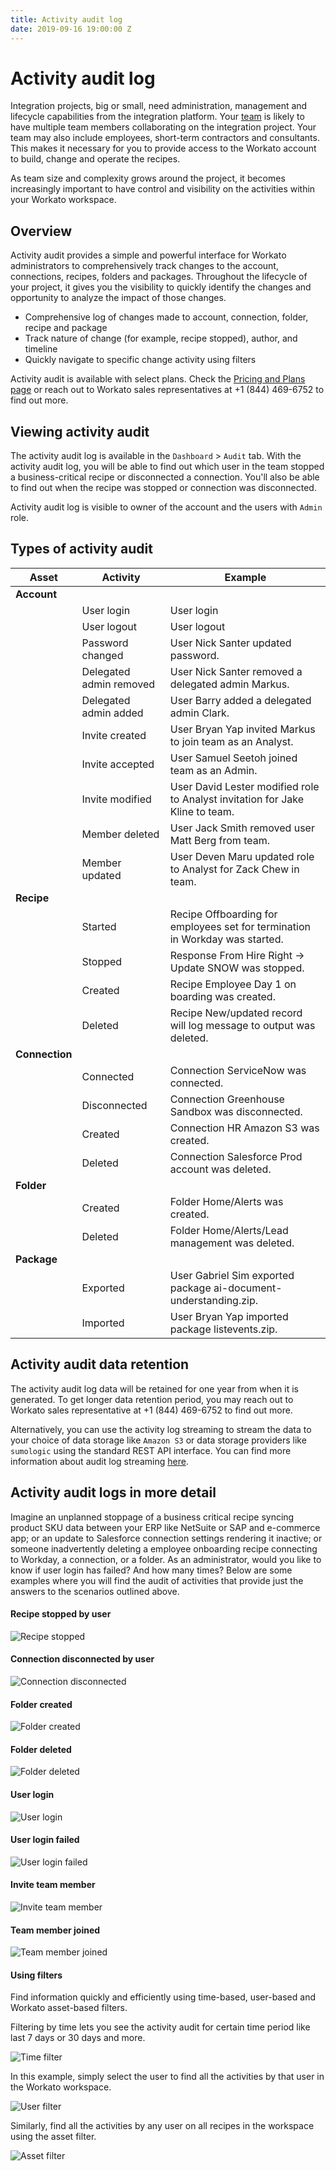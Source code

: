 ```yaml
---
title: Activity audit log
date: 2019-09-16 19:00:00 Z
---
```


# Activity audit log

Integration projects, big or small, need administration, management and lifecycle capabilities from the integration platform. Your [team](/user-accounts-and-teams/team-collaboration.md) is likely to have multiple team members collaborating on the integration project. Your team may also include employees, short-term contractors and consultants. This makes it necessary for you to provide access to the Workato account to build, change and operate the recipes.

As team size and complexity grows around the project, it becomes increasingly important to have control and visibility on the activities within your Workato workspace.

## Overview

Activity audit provides a simple and powerful interface for Workato administrators to comprehensively track changes to  the account, connections, recipes, folders and packages. Throughout the lifecycle of your project, it gives you the visibility to quickly identify the changes and opportunity to analyze the impact of those changes.
* Comprehensive log of changes made to account, connection, folder, recipe and package
* Track nature of change (for example, recipe stopped), author, and timeline
* Quickly navigate to specific change activity using filters

Activity audit is available with select plans. Check the [Pricing and Plans page](https://www.workato.com/pricing?audience=general) or reach out to Workato sales representatives at +1 (844) 469-6752 to find out more.

## Viewing activity audit

The activity audit log is available in the `Dashboard` > `Audit` tab. With the activity audit log, you will be able to find out which user in the team stopped a business-critical recipe or disconnected a connection. You'll also be able to find out when the recipe was stopped or connection was disconnected.

Activity audit log is visible to owner of the account and the users with `Admin` role.

## Types of activity audit

| Asset | Activity | Example |
| ----- | -------- | ------- |
| **Account** | | |
| | User login | User login |
| | User logout | User logout |
| | Password changed | User Nick Santer updated password. |
| | Delegated admin removed | User Nick Santer removed a delegated admin Markus. |
| | Delegated admin added | User Barry added a delegated admin Clark. |
| | Invite created | User Bryan Yap invited Markus to join team as an Analyst. |
| | Invite accepted | User Samuel Seetoh joined team as an Admin. |
| | Invite modified | User David Lester modified role to Analyst invitation for Jake Kline to team. |
| | Member deleted | User Jack Smith removed user Matt Berg from team. |
| | Member updated | User Deven Maru updated role to Analyst for Zack Chew in team. |
| **Recipe** | | |
| | Started | Recipe Offboarding for employees set for termination in Workday was started. |
| | Stopped | Response From Hire Right -> Update SNOW was stopped. |
| | Created | Recipe Employee Day 1 on boarding was created. |
| | Deleted | Recipe New/updated record will log message to output was deleted. |
| **Connection** | | |
| | Connected | Connection ServiceNow was connected. |
| | Disconnected | Connection Greenhouse Sandbox was disconnected. |
| | Created | Connection HR Amazon S3 was created. |
| | Deleted | Connection Salesforce Prod account was deleted. |
| **Folder** | | |
| | Created | Folder Home/Alerts was created. |
| | Deleted | Folder Home/Alerts/Lead management was deleted. |
| **Package** | | |
| | Exported | User Gabriel Sim exported package ai-document-understanding.zip. |
| | Imported | User Bryan Yap imported package listevents.zip. |

## Activity audit data retention
The activity audit log data will be retained for one year from when it is generated. To get longer data retention period, you may reach out to Workato sales representative at +1 (844) 469-6752 to find out more.

Alternatively, you can use the activity log streaming to stream the data to your choice of data storage like `Amazon S3` or data storage providers like `sumologic` using the standard REST API interface. You can find more information about audit log streaming [here](/job-history-replication.md).

## Activity audit logs in more detail

Imagine an unplanned stoppage of a business critical recipe syncing product SKU data between your ERP like NetSuite or SAP and e-commerce app; or an update to Salesforce connection settings rendering it inactive; or someone inadvertently deleting a employee onboarding recipe connecting to Workday, a connection, or a folder. As an administrator, would you like to know if user login has failed? And how many times? Below are some examples where you will find the audit of activities that provide just the answers to the scenarios outlined above.

#### Recipe stopped by user

![Recipe stopped](/assets/images/activity-audit/recipe-stopped-user.png "Recipe stopped by user")

#### Connection disconnected by user

![Connection disconnected](/assets/images/activity-audit/connection-disconnected-user.png "Connected disconnected by user")

#### Folder created

![Folder created](/assets/images/activity-audit/folder-created.png "Folder created")

#### Folder deleted

![Folder deleted](/assets/images/activity-audit/folder-deleted.png "Folder deleted")

#### User login

![User login](/assets/images/activity-audit/user-login.png "User login")

#### User login failed

![User login failed](/assets/images/activity-audit/user-login-failed.png "User login failed")

#### Invite team member

![Invite team member](/assets/images/activity-audit/team-invited-user.png "Invite team member")

#### Team member joined

![Team member joined](/assets/images/activity-audit/team-joined-user.png "Team member joined")

#### Using filters

Find information quickly and efficiently using time-based, user-based and Workato asset-based filters.

Filtering by time lets you see the activity audit for certain time period like last 7 days or 30 days and more.

![Time filter](/assets/images/activity-audit/filter-time.png "Filter by time period")

In this example, simply select the user to find all the activities by that user in the Workato workspace.

![User filter](/assets/images/activity-audit/filter-user.png "User filter")

Similarly, find all the activities by any user on all recipes in the workspace using the asset filter.

![Asset filter](/assets/images/activity-audit/filter-asset.png "Filter by asset type")
